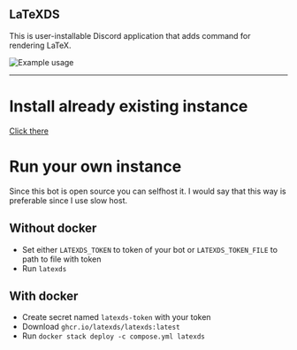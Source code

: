 LaTeXDS
--
This is user-installable Discord application that adds command for rendering LaTeX.

![Example usage](../assets/example.png?raw=true)

----------

# Install already existing instance
[Click there](https://latexds.pwn3t.ru)

# Run your own instance
Since this bot is open source you can selfhost it. I would say that this way is preferable since I use slow host.
## Without docker
- Set either `LATEXDS_TOKEN` to token of your bot or `LATEXDS_TOKEN_FILE` to path to file with token  
- Run `latexds`  
## With docker
- Create secret named `latexds-token` with your token  
- Download `ghcr.io/latexds/latexds:latest`  
- Run `docker stack deploy -c compose.yml latexds`  
